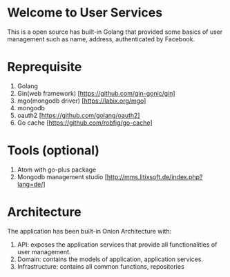 # Welcome to User Services
This is a open source has built-in Golang that provided some basics of user management such as name, address, authenticated by Facebook.

# Reprequisite
1. Golang
2. Gin(web framework) [https://github.com/gin-gonic/gin]
3. mgo(mongodb driver) [https://labix.org/mgo]
4. mongodb
5. oauth2 [https://github.com/golang/oauth2]
6. Go cache [https://github.com/robfig/go-cache]

# Tools (optional)
1. Atom with go-plus package
2. Mongodb management studio [http://mms.litixsoft.de/index.php?lang=de/]

# Architecture
The application has been built-in Onion Architecture with:
1. API: exposes the application services that provide all functionalities of user management.
2. Domain: contains the models of application, application services.
3. Infrastructure: contains all common functions, repositories
